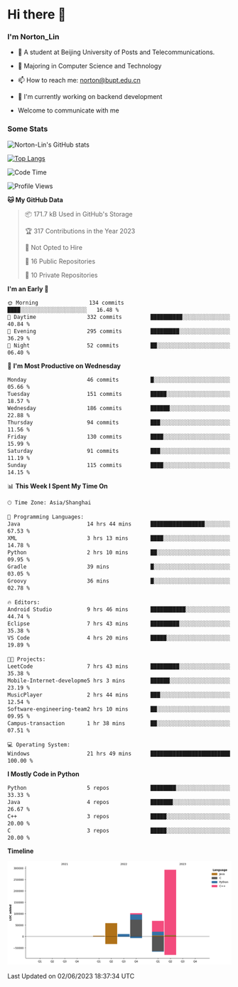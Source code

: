 
# Hi there 👋

### I'm Norton_Lin
- 🏫 A student at Beijing University of Posts and Telecommunications.
- 🌱 Majoring in Computer Science and Technology
- 📫 How to reach me: norton@bupt.edu.cn
- 🌱 I'm currently working on backend development

- Welcome to communicate with me

### Some Stats
![Norton-Lin's GitHub stats](https://github-readme-stats.vercel.app/api?username=Norton-Lin&count_private=true&show_icons=true&theme=radical)

[![Top Langs](https://github-readme-stats.vercel.app/api/top-langs/?username=Norton-Lin&langs_count=8&layout=compact)](https://github.com/Norton-Lin/github-readme-stats)

<!--START_SECTION:waka-->
![Code Time](http://img.shields.io/badge/Code%20Time-269%20hrs%2029%20mins-blue)

![Profile Views](http://img.shields.io/badge/Profile%20Views-34-blue)

**🐱 My GitHub Data** 

> 📦 171.7 kB Used in GitHub's Storage 
 > 
> 🏆 317 Contributions in the Year 2023
 > 
> 🚫 Not Opted to Hire
 > 
> 📜 16 Public Repositories 
 > 
> 🔑 10 Private Repositories 
 > 
**I'm an Early 🐤** 

```text
🌞 Morning                134 commits         ████░░░░░░░░░░░░░░░░░░░░░   16.48 % 
🌆 Daytime                332 commits         ██████████░░░░░░░░░░░░░░░   40.84 % 
🌃 Evening                295 commits         █████████░░░░░░░░░░░░░░░░   36.29 % 
🌙 Night                  52 commits          ██░░░░░░░░░░░░░░░░░░░░░░░   06.40 % 
```
📅 **I'm Most Productive on Wednesday** 

```text
Monday                   46 commits          █░░░░░░░░░░░░░░░░░░░░░░░░   05.66 % 
Tuesday                  151 commits         █████░░░░░░░░░░░░░░░░░░░░   18.57 % 
Wednesday                186 commits         ██████░░░░░░░░░░░░░░░░░░░   22.88 % 
Thursday                 94 commits          ███░░░░░░░░░░░░░░░░░░░░░░   11.56 % 
Friday                   130 commits         ████░░░░░░░░░░░░░░░░░░░░░   15.99 % 
Saturday                 91 commits          ███░░░░░░░░░░░░░░░░░░░░░░   11.19 % 
Sunday                   115 commits         ████░░░░░░░░░░░░░░░░░░░░░   14.15 % 
```


📊 **This Week I Spent My Time On** 

```text
🕑︎ Time Zone: Asia/Shanghai

💬 Programming Languages: 
Java                     14 hrs 44 mins      █████████████████░░░░░░░░   67.53 % 
XML                      3 hrs 13 mins       ████░░░░░░░░░░░░░░░░░░░░░   14.78 % 
Python                   2 hrs 10 mins       ██░░░░░░░░░░░░░░░░░░░░░░░   09.95 % 
Gradle                   39 mins             █░░░░░░░░░░░░░░░░░░░░░░░░   03.05 % 
Groovy                   36 mins             █░░░░░░░░░░░░░░░░░░░░░░░░   02.78 % 

🔥 Editors: 
Android Studio           9 hrs 46 mins       ███████████░░░░░░░░░░░░░░   44.74 % 
Eclipse                  7 hrs 43 mins       █████████░░░░░░░░░░░░░░░░   35.38 % 
VS Code                  4 hrs 20 mins       █████░░░░░░░░░░░░░░░░░░░░   19.89 % 

🐱‍💻 Projects: 
LeetCode                 7 hrs 43 mins       █████████░░░░░░░░░░░░░░░░   35.38 % 
Mobile-Internet-developme5 hrs 3 mins        ██████░░░░░░░░░░░░░░░░░░░   23.19 % 
MusicPlayer              2 hrs 44 mins       ███░░░░░░░░░░░░░░░░░░░░░░   12.54 % 
Software-engineering-team2 hrs 10 mins       ██░░░░░░░░░░░░░░░░░░░░░░░   09.95 % 
Campus-transaction       1 hr 38 mins        ██░░░░░░░░░░░░░░░░░░░░░░░   07.51 % 

💻 Operating System: 
Windows                  21 hrs 49 mins      █████████████████████████   100.00 % 
```

**I Mostly Code in Python** 

```text
Python                   5 repos             ████████░░░░░░░░░░░░░░░░░   33.33 % 
Java                     4 repos             ███████░░░░░░░░░░░░░░░░░░   26.67 % 
C++                      3 repos             █████░░░░░░░░░░░░░░░░░░░░   20.00 % 
C                        3 repos             █████░░░░░░░░░░░░░░░░░░░░   20.00 % 
```



**Timeline**

![Lines of Code chart](https://raw.githubusercontent.com/Norton-Lin/Norton-Lin/main/assets/bar_graph.png)


 Last Updated on 02/06/2023 18:37:34 UTC
<!--END_SECTION:waka-->
